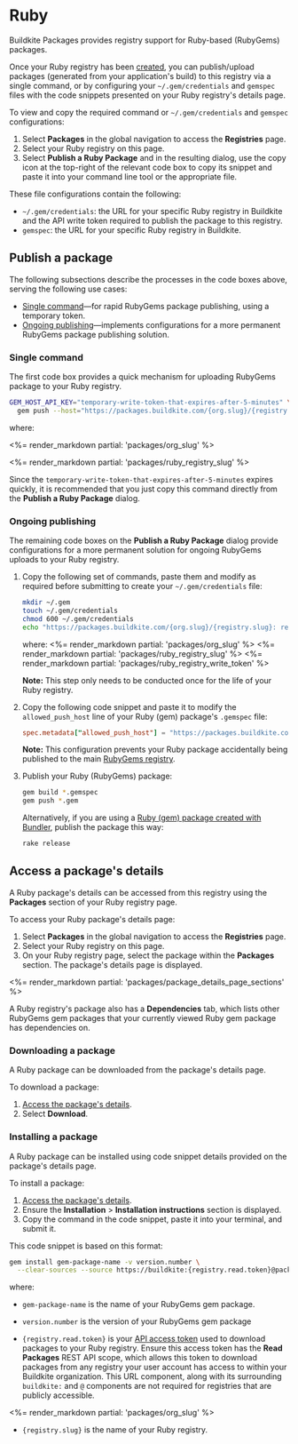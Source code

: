 # Ruby

Buildkite Packages provides registry support for Ruby-based (RubyGems) packages.

Once your Ruby registry has been [created](/docs/packages/manage-registries#create-a-registry), you can publish/upload packages (generated from your application's build) to this registry via a single command, or by configuring your `~/.gem/credentials` and `gemspec` files with the code snippets presented on your Ruby registry's details page.

To view and copy the required command or  `~/.gem/credentials` and `gemspec` configurations:

1. Select **Packages** in the global navigation to access the **Registries** page.
1. Select your Ruby registry on this page.
1. Select **Publish a Ruby Package** and in the resulting dialog, use the copy icon at the top-right of the relevant code box to copy its snippet and paste it into your command line tool or the appropriate file.

These file configurations contain the following:

- `~/.gem/credentials`: the URL for your specific Ruby registry in Buildkite and the API write token required to publish the package to this registry.
- `gemspec`: the URL for your specific Ruby registry in Buildkite.

## Publish a package

The following subsections describe the processes in the code boxes above, serving the following use cases:

- [Single command](#publish-a-package-single-command)—for rapid RubyGems package publishing, using a temporary token.
- [Ongoing publishing](#publish-a-package-ongoing-publishing)—implements configurations for a more permanent RubyGems package publishing solution.

### Single command

The first code box provides a quick mechanism for uploading RubyGems package to your Ruby registry.

```bash
GEM_HOST_API_KEY="temporary-write-token-that-expires-after-5-minutes" \
  gem push --host="https://packages.buildkite.com/{org.slug}/{registry.slug}" *.gem
```

where:

<%= render_markdown partial: 'packages/org_slug' %>

<%= render_markdown partial: 'packages/ruby_registry_slug' %>


Since the `temporary-write-token-that-expires-after-5-minutes` expires quickly, it is recommended that you just copy this command directly from the **Publish a Ruby Package** dialog.

### Ongoing publishing

The remaining code boxes on the **Publish a Ruby Package** dialog provide configurations for a more permanent solution for ongoing RubyGems uploads to your Ruby registry.

1. Copy the following set of commands, paste them and modify as required before submitting to create your `~/.gem/credentials` file:

    ```bash
    mkdir ~/.gem
    touch ~/.gem/credentials
    chmod 600 ~/.gem/credentials
    echo "https://packages.buildkite.com/{org.slug}/{registry.slug}: registry-write-token" >> ~/.gem/credentials
    ```

    where:
    <%= render_markdown partial: 'packages/org_slug' %>
    <%= render_markdown partial: 'packages/ruby_registry_slug' %>
    <%= render_markdown partial: 'packages/ruby_registry_write_token' %>

    **Note:** This step only needs to be conducted once for the life of your Ruby registry.

1. Copy the following code snippet and paste it to modify the `allowed_push_host` line of your Ruby (gem) package's `.gemspec` file:

    ```conf
    spec.metadata["allowed_push_host"] = "https://packages.buildkite.com/{org.slug}/{registry.slug}"
    ```

    **Note:** This configuration prevents your Ruby package accidentally being published to the main [RubyGems registry](https://rubygems.org/).

1. Publish your Ruby (RubyGems) package:

    ```bash
    gem build *.gemspec
    gem push *.gem
    ```

    Alternatively, if you are using a [Ruby (gem) package created with Bundler](https://bundler.io/guides/creating_gem.html#releasing-the-gem), publish the package this way:

    ```bash
    rake release
    ```

## Access a package's details

A Ruby package's details can be accessed from this registry using the **Packages** section of your Ruby registry page.

To access your Ruby package's details page:

1. Select **Packages** in the global navigation to access the **Registries** page.
1. Select your Ruby registry on this page.
1. On your Ruby registry page, select the package within the **Packages** section. The package's details page is displayed.

<%= render_markdown partial: 'packages/package_details_page_sections' %>

A Ruby registry's package also has a **Dependencies** tab, which lists other RubyGems gem packages that your currently viewed Ruby gem package has dependencies on.

### Downloading a package

A Ruby package can be downloaded from the package's details page.

To download a package:

1. [Access the package's details](#access-a-packages-details).
1. Select **Download**.

### Installing a package

A Ruby package can be installed using code snippet details provided on the package's details page.

To install a package:

1. [Access the package's details](#access-a-packages-details).
1. Ensure the **Installation** > **Installation instructions** section is displayed.
1. Copy the command in the code snippet, paste it into your terminal, and submit it.

This code snippet is based on this format:

```bash
gem install gem-package-name -v version.number \
  --clear-sources --source https://buildkite:{registry.read.token}@packages.buildkite.com/{org.slug}/{registry.slug}
```

where:

- `gem-package-name` is the name of your RubyGems gem package.

- `version.number` is the version of your RubyGems gem package

- `{registry.read.token}` is your [API access token](https://buildkite.com/user/api-access-tokens) used to download packages to your Ruby registry. Ensure this access token has the **Read Packages** REST API scope, which allows this token to download packages from any registry your user account has access to within your Buildkite organization. This URL component, along with its surrounding `buildkite:` and `@` components are not required for registries that are publicly accessible.

<%= render_markdown partial: 'packages/org_slug' %>

- `{registry.slug}` is the name of your Ruby registry.
